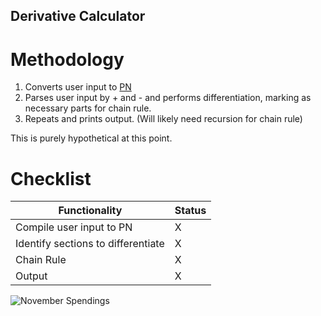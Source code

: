 Derivative Calculator
---------------------

Methodology
===========

1. Converts user input to [PN](https://en.wikipedia.org/wiki/Polish_notation)
2. Parses user input by + and - and performs differentiation, marking as necessary parts for chain rule.
3. Repeats and prints output. (Will likely need recursion for chain rule)

This is purely hypothetical at this point.

Checklist
=========

| Functionality                      | Status |
| ---                                | ---    |
| Compile user input to PN           | X      |
| Identify sections to differentiate | X      |
| Chain Rule                         | X      |
| Output                             | X      |

![November Spendings](November.png)
